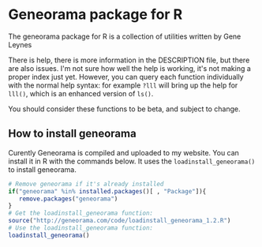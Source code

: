Geneorama package for R
==============================

The geneorama package for R is a collection of utilities written by Gene Leynes

There is help, there is more information in the DESCRIPTION file, but there are also issues.  I'm not sure how well the help is working, it's not making a proper index just yet.  However, you can query each function individually with the normal help syntax: for example `?lll` will bring up the help for `lll()`, which is an enhanced version of `ls()`.  

You should consider these functions to be beta, and subject to change. 

How to install geneorama
---------------------------------

Curently Geneorama is compiled and uploaded to my website.  You can install it in R with the commands below.  It uses the `loadinstall_geneorama()` to install geneorama.


``` R
# Remove geneorama if it's already installed
if("geneorama" %in% installed.packages()[ , "Package"]){
   remove.packages("geneorama")
}
# Get the loadinstall_geneorama function:
source("http://geneorama.com/code/loadinstall_geneorama_1.2.R") 
# Use the loadinstall_geneorama function:
loadinstall_geneorama()
```


